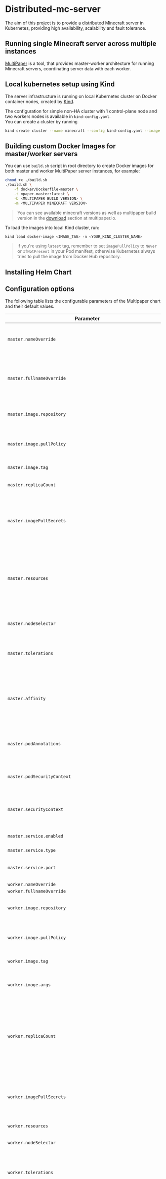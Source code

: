 # Distributed-mc-server

The aim of this project is to provide a distributed [Minecraft](https://www.minecraft.net/en-us) server in Kubernetes, providing high availability, scalability and fault tolerance.

## Running single Minecraft server across multiple instances

[MultiPaper](https://github.com/MultiPaper/MultiPaper) is a tool, that provides master-worker architecture for running Minecraft servers, coordinating server data with each worker.

## Local kubernetes setup using Kind

The server infrastructure is running on local Kubernetes cluster on Docker container nodes, created by [Kind](https://kind.sigs.k8s.io/).

The configuration for simple non-HA cluster with 1 control-plane node and two workers nodes is available in `kind-config.yaml`.\
You can create a cluster by running

```bash
kind create cluster --name minecraft --config kind-config.yaml --image kindest/node:v1.27.3
```

## Building custom Docker Images for master/worker servers

You can use `build.sh` script in root directory to create Docker images for both master and worker MultiPaper server instances, for example:

```bash
chmod +x ./build.sh
./build.sh \
    -f docker/Dockerfile-master \
    -t mpaper-master:latest \
    -b <MULTIPAPER BUILD VERSION> \
    -m <MULTIPAPER MINECRAFT VERSION>
```

> You can see available minecraft versions as well as multipaper build version in the [download](https://multipaper.io/download.html) section at multipaper.io.

To load the images into local Kind cluster, run:

```bash
kind load docker-image <IMAGE_TAG> -n <YOUR_KIND_CLUSTER_NAME>
```

> If you're using `latest` tag, remember to set `imagePullPolicy` to `Never` or `IfNotPresent` in your Pod manifest, otherwise Kubernetes always tries to pull the image from Docker Hub repository.

## Installing Helm Chart

## Configuration options

The following table lists the configurable parameters of the Multipaper chart and their default values.

| Parameter                | Description             | Default        |
| ------------------------ | ----------------------- | -------------- |
| `master.nameOverride` | Name of the master server and all its related resources. | `""` |
| `master.fullnameOverride` | Fully qualified name of master server and all its related resources. Do not exceeds 63 characters. | `""` |
| `master.image.repository` | Name of the repository to pull the images from | `"multipaper-master"` |
| `master.image.pullPolicy` | Instructs the kubelet how to act should act during the image pull | `"IfNotPresent"` |
| `master.image.tag` | Tag to use for pulled image | `"latest"` |
| `master.replicaCount` | Number of replicas for master server | `1` |
| `master.imagePullSecrets` | Authorization token(s) to use by Docker when pulling image from a private container registry | `[]` |
| `master.resources` | Maximum and requested amount of CPU or Memory (or both) which can be requested, allocated and consumed by a Pod | `{}` |
| `master.nodeSelector` | Options to constrain Pods to nodes with specific labels | `{}` |
| `master.tolerations` | Options applied to pods to allow them to be scheduled with matching taints | `[]` |
| `master.affinity` | Options to constrain Pods to nodes with specific labels, with more control over the selection logic than nodeSelector | `{}` |
| `master.podAnnotations` | Arbitrary non-identifying metadata attached to objects | `{}` |
| `master.podSecurityContext` | Defines privilege and access control settings for a Pod | `{}` |
| `master.securityContext` | Defines privilege and access control settings for a Container | `{}` |
| `master.service.enabled` | Create Service for master server(s) | `true` |
| `master.service.type` | Service type | `"ClusterIP"` |
| `master.service.port` | Service port, which should equal the target port on the Pod | `35353` |
| `worker.nameOverride` |  | `""` |
| `worker.fullnameOverride` |  | `""` |
| `worker.image.repository` | Name of the repository to pull the images from | `"multipaper-worker"` |
| `worker.image.pullPolicy` | Instructs the kubelet how to act should act during the image pull | `"IfNotPresent"` |
| `worker.image.tag` | Tag to use for pulled image | `"latest"` |
| `worker.image.args` | Additional arguments passed to the Pod's command | `["-Xmx1024M", "-Xms1024M", "-jar", "worker.jar", "nogui"]` |
| `worker.replicaCount` | Number of replicas for worker server. Each worker is assigned a unique identifier in multipaper.yaml via init container processing | `2` |
| `worker.imagePullSecrets` | Authorization token(s) to use by Docker when pulling image from a private container registry | `[]` |
| `worker.resources` |  | `{}` |
| `worker.nodeSelector` | Options to constrain Pods to nodes with specific labels | `{}` |
| `worker.tolerations` | Options applied to pods to allow them to be scheduled with matching taints | `[]` |
| `worker.affinity` | Options to constrain Pods to nodes with specific labels, with more control over the selection logic than nodeSelector | `{}` |
| `worker.podAnnotations` | Arbitrary non-identifying metadata attached to objects | `{}` |
| `worker.podSecurityContext` | Defines privilege and access control settings for a Pod | `{}` |
| `worker.securityContext` | Defines privilege and access control settings for a Container | `{}` |
| `worker.service.enabled` | Create Service for worker server(s) | `true` |
| `worker.service.type` | Service type | `"ClusterIP"` |
| `worker.service.port` | Service port, which should equal the target port on the Pod | `25565` |
| `worker.eula` |  | `true` |
| `worker.multipaperProperties.advertise_to_built_in_proxy` |  | `false` |
| `worker.multipaperProperties.files_to_not_sync` |  | `["plugins/bStats"]` |
| `worker.multipaperProperties.files_to_only_upload_on_server_stop` |  | `["plugins/MyPluginDirectory/my_big_database.db"]` |
| `worker.multipaperProperties.files_to_sync_in_real_time` |  | `["plugins/MyPluginDirectory/userdata"]` |
| `worker.multipaperProperties.files_to_sync_on_startup` |  | `["myconfigfile.yml", "plugins/MyPlugin.jar"]` |
| `worker.multipaperProperties.log_file_syncs` |  | `true` |
| `worker.multipaperProperties.sync_entity_ids` |  | `true` |
| `worker.multipaperProperties.sync_json_files` |  | `true` |
| `worker.multipaperProperties.sync_permissions` |  | `false` |
| `worker.multipaperProperties.sync_scoreboards` |  | `true` |
| `worker.serverProperties.level_name` |  | `"helm-world"` |
| `worker.serverProperties.motd` |  | `"A Minecraft Server"` |
| `worker.serverProperties.max_players` |  | `2` |
| `worker.serverProperties.pvp` |  | `true` |
| `worker.serverProperties.enfore_secure_profile` |  | `true` |
| `worker.serverProperties.generate_structure` |  | `true` |
| `worker.serverProperties.use_native_transport` |  | `true` |
| `worker.serverProperties.enable_status` |  | `true` |
| `worker.serverProperties.broadcast_rcon_to_ops` |  | `true` |
| `worker.serverProperties.allow_nether` |  | `true` |
| `worker.serverProperties.sync_chunk_writes` |  | `true` |
| `worker.serverProperties.spawn_npcs` |  | `true` |
| `worker.serverProperties.broadcast_console_to_ops` |  | `true` |
| `worker.serverProperties.spawn_animals` |  | `true` |
| `worker.serverProperties.spawn_monsters` |  | `true` |

---
_Documentation generated by [Frigate](https://frigate.readthedocs.io)._
